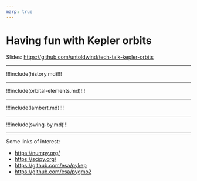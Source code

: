 ```yaml
---
marp: true
---
```


# Having fun with Kepler orbits

Slides: https://github.com/untoldwind/tech-talk-kepler-orbits

---

!!!include(history.md)!!!

---

!!!include(orbital-elements.md)!!!

---

!!!include(lambert.md)!!!

---

!!!include(swing-by.md)!!!

---

Some links of interest:

- https://numpy.org/
- https://scipy.org/
- https://github.com/esa/pykep
- https://github.com/esa/pygmo2
